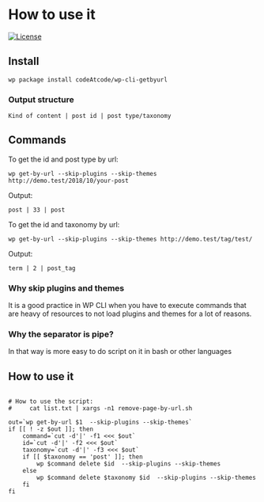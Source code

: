 # How to use it
[![License](https://img.shields.io/badge/License-GPL%20v2-blue.svg)](https://img.shields.io/badge/License-GPL%20v2-blue.svg)   

## Install
`wp package install codeAtcode/wp-cli-getbyurl`

### Output structure
`Kind of content | post id | post type/taxonomy`

## Commands
To get the id and post type by url:

`wp get-by-url --skip-plugins --skip-themes http://demo.test/2018/10/your-post`

Output:

`post | 33 | post`

To get the id and taxonomy by url:

`wp get-by-url --skip-plugins --skip-themes http://demo.test/tag/test/`

Output:

`term | 2 | post_tag`

### Why skip plugins and themes

It is a good practice in WP CLI when you have to execute commands that are heavy of resources to not load plugins and themes for a lot of reasons.

### Why the separator is pipe?

In that way is more easy to do script on it in bash or other languages

## How to use it

```#!/bin/bash

# How to use the script:
#     cat list.txt | xargs -n1 remove-page-by-url.sh

out=`wp get-by-url $1  --skip-plugins --skip-themes`
if [[ ! -z $out ]]; then
    command=`cut -d'|' -f1 <<< $out`
    id=`cut -d'|' -f2 <<< $out`
    taxonomy=`cut -d'|' -f3 <<< $out`
    if [[ $taxonomy == 'post' ]]; then
        wp $command delete $id  --skip-plugins --skip-themes
    else
        wp $command delete $taxonomy $id  --skip-plugins --skip-themes
    fi
fi
```
